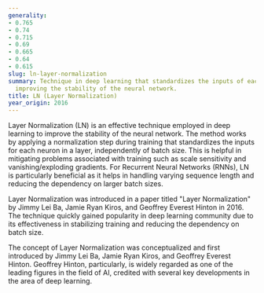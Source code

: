 ```yaml
---
generality:
- 0.765
- 0.74
- 0.715
- 0.69
- 0.665
- 0.64
- 0.615
slug: ln-layer-normalization
summary: Technique in deep learning that standardizes the inputs of each layer independently,
  improving the stability of the neural network.
title: LN (Layer Normalization)
year_origin: 2016
---
```


Layer Normalization (LN) is an effective technique employed in deep learning to improve the stability of the neural network. The method works by applying a normalization step during training that standardizes the inputs for each neuron in a layer, independently of batch size. This is helpful in mitigating problems associated with training such as scale sensitivity and vanishing/exploding gradients. For Recurrent Neural Networks (RNNs), LN is particularly beneficial as it helps in handling varying sequence length and reducing the dependency on larger batch sizes.

Layer Normalization was introduced in a paper titled "Layer Normalization" by Jimmy Lei Ba, Jamie Ryan Kiros, and Geoffrey Everest Hinton in 2016. The technique quickly gained popularity in deep learning community due to its effectiveness in stabilizing training and reducing the dependency on batch size.

The concept of Layer Normalization was conceptualized and first introduced by Jimmy Lei Ba, Jamie Ryan Kiros, and Geoffrey Everest Hinton. Geoffrey Hinton, particularly, is widely regarded as one of the leading figures in the field of AI, credited with several key developments in the area of deep learning.